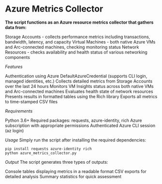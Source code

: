 # Azure Metrics Collector

**The script functions as an Azure resource metrics collector that gathers data from:**

Storage Accounts - collects performance metrics including transactions, bandwidth, latency, and capacity
Virtual Machines - both native Azure VMs and Arc-connected machines, checking monitoring status
Network Resources - checks availability and health status of various networking components

*Features*

Authentication using Azure DefaultAzureCredential (supports CLI login, managed identities, etc.)
Collects detailed metrics from Storage Accounts over the last 24 hours
Monitors VM Insights status across both native VMs and Arc-connected machines
Evaluates health state of network resources
Presents results in formatted tables using the Rich library
Exports all metrics to time-stamped CSV files

*Requirements*

Python 3.6+
Required packages: requests, azure-identity, rich
Azure subscription with appropriate permissions
Authenticated Azure CLI session (az login)

*Usage*
Simply run the script after installing the required dependencies:
```
pip install requests azure-identity rich
python azure_metrics_collector.py
```
*Output*
The script generates three types of outputs:

Console tables displaying metrics in a readable format
CSV exports for detailed analysis
Summary statistics for quick assessment
